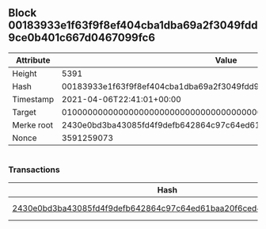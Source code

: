 ## Block 00183933e1f63f9f8ef404cba1dba69a2f3049fdd9ce0b401c667d0467099fc6

Attribute | Value
--- | ---
Height | 5391
Hash | 00183933e1f63f9f8ef404cba1dba69a2f3049fdd9ce0b401c667d0467099fc6
Timestamp | 2021-04-06T22:41:01+00:00
Target | 0100000000000000000000000000000000000000000000000000000000000000
Merke root | 2430e0bd3ba43085fd4f9defb642864c97c64ed61baa20f6ced47905432039ee
Nonce | 3591259073

```

```

### Transactions

Hash | Amount
--- | ---
[2430e0bd3ba43085fd4f9defb642864c97c64ed61baa20f6ced47905432039ee](2430e0bd3ba43085fd4f9defb642864c97c64ed61baa20f6ced47905432039ee.md) | 10.00000000 SKEPTI 
